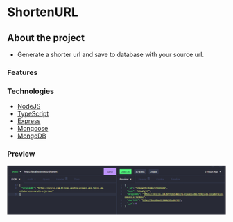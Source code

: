 # ShortenURL

## About the project
- Generate a shorter url and save to database with your source url.

### Features

### Technologies
- [NodeJS](https://nodejs.org/en/)
- [TypeScript](https://www.typescriptlang.org/)
- [Express](https://expressjs.com/pt-br/)
- [Mongoose](https://mongoosejs.com/)
- [MongoDB](https://www.mongodb.com/)

### Preview
<img src="https://github.com/BrunoSobralDEV/bootcamp-spread/blob/main/nodejs/url-shortener/snapshot.PNG">